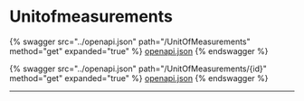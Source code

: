 # Unitofmeasurements

{% swagger src="../openapi.json" path="/UnitOfMeasurements" method="get" expanded="true" %}
[openapi.json](../openapi.json)
{% endswagger %}

{% swagger src="../openapi.json" path="/UnitOfMeasurements/{id}" method="get" expanded="true" %}
[openapi.json](../openapi.json)
{% endswagger %}

***

